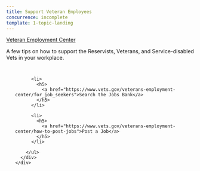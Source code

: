 ```yaml
---
title: Support Veteran Employees
concurrence: incomplete
template: 1-topic-landing
---
```


<div class="main" role="main" markdown="0">

<div class="action-bar">
  <div class="row">
    <div class="small-12 columns">
      <a class="usa-button-primary" href="https://www.vets.gov/veterans-employment-center/">Veteran Employment Center</a>
    </div>
  </div>
</div>

<div class="section one" markdown="0">
<div class="primary" markdown="0">
<div class="row" markdown="0">
<div class="small-12 columns" markdown="1">

A few tips on how to support the Reservists, Veterans, and Service-disabled Vets in your workplace.

</div>
</div>
</div>


<div class="navigation">
  <div class="row">
    <div class="small-12 columns">
        <ul class="small-block-grid-1 medium-block-grid-3 cards small">

          <li>
            <h5>
              <a href="https://www.vets.gov/veterans-employment-center/for_job_seekers">Search the Jobs Bank</a>
            </h5>  
          </li>  

          <li>
            <h5>
              <a href="https://www.vets.gov/veterans-employment-center/how-to-post-jobs">Post a Job</a>
            </h5>  
          </li>  

        </ul>
      </div>
    </div>
  </div>  
</div>


</div>
